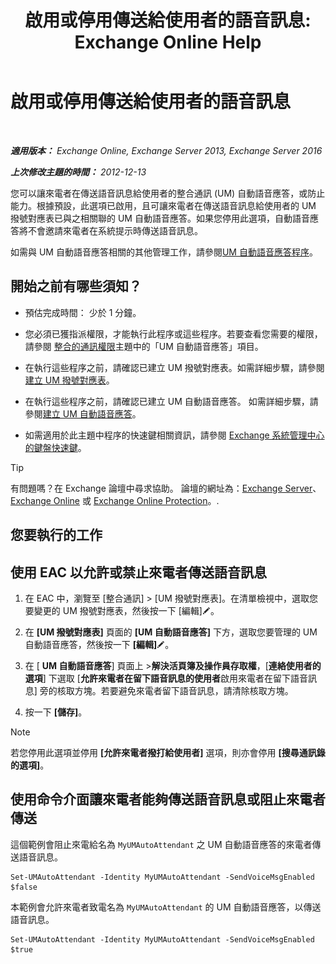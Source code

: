 ﻿---
title: '啟用或停用傳送給使用者的語音訊息: Exchange Online Help'
TOCTitle: 啟用或停用傳送給使用者的語音訊息
ms:assetid: faa300d8-2534-40db-8ef9-428be8bb7934
ms:mtpsurl: https://technet.microsoft.com/zh-tw/library/Dd351277(v=EXCHG.150)
ms:contentKeyID: 52062443
ms.date: 05/23/2018
mtps_version: v=EXCHG.150
ms.translationtype: MT
---

# 啟用或停用傳送給使用者的語音訊息

 

_**適用版本：** Exchange Online, Exchange Server 2013, Exchange Server 2016_

_**上次修改主題的時間：** 2012-12-13_

您可以讓來電者在傳送語音訊息給使用者的整合通訊 (UM) 自動語音應答，或防止能力。根據預設，此選項已啟用，且可讓來電者在傳送語音訊息給使用者的 UM 撥號對應表已與之相關聯的 UM 自動語音應答。如果您停用此選項，自動語音應答將不會邀請來電者在系統提示時傳送語音訊息。

如需與 UM 自動語音應答相關的其他管理工作，請參閱[UM 自動語音應答程序](um-auto-attendant-procedures-exchange-2013-help.md)。

## 開始之前有哪些須知？

  - 預估完成時間： 少於 1 分鐘。

  - 您必須已獲指派權限，才能執行此程序或這些程序。若要查看您需要的權限，請參閱 [整合的通訊權限](unified-messaging-permissions-exchange-2013-help.md)主題中的「UM 自動語音應答」項目。

  - 在執行這些程序之前，請確認已建立 UM 撥號對應表。如需詳細步驟，請參閱[建立 UM 撥號對應表](create-a-um-dial-plan-exchange-2013-help.md)。

  - 在執行這些程序之前，請確認已建立 UM 自動語音應答。 如需詳細步驟，請參閱[建立 UM 自動語音應答](create-a-um-auto-attendant-exchange-2013-help.md)。

  - 如需適用於此主題中程序的快速鍵相關資訊，請參閱 [Exchange 系統管理中心的鍵盤快速鍵](keyboard-shortcuts-in-the-exchange-admin-center-exchange-online-protection-help.md)。


> [!TIP]  
> 有問題嗎？在 Exchange 論壇中尋求協助。 論壇的網址為：<a href="https://go.microsoft.com/fwlink/p/?linkid=60612">Exchange Server</a>、 <a href="https://go.microsoft.com/fwlink/p/?linkid=267542">Exchange Online</a> 或 <a href="https://go.microsoft.com/fwlink/p/?linkid=285351">Exchange Online Protection</a>。.




## 您要執行的工作

## 使用 EAC 以允許或禁止來電者傳送語音訊息

1.  在 EAC 中，瀏覽至 \[整合通訊\] \> \[UM 撥號對應表\]。在清單檢視中，選取您要變更的 UM 撥號對應表，然後按一下 \[編輯\]![編輯圖示](images/JJ218640.6f53ccb2-1f13-4c02-bea0-30690e6ea71d(EXCHG.150).gif "編輯圖示")。

2.  在 **\[UM 撥號對應表\]** 頁面的 **\[UM 自動語音應答\]** 下方，選取您要管理的 UM 自動語音應答，然後按一下 **\[編輯\]**![編輯圖示](images/JJ218640.6f53ccb2-1f13-4c02-bea0-30690e6ea71d(EXCHG.150).gif "編輯圖示")。

3.  在 \[ **UM 自動語音應答**\] 頁面上 \>**解決活頁簿及操作員存取權**，\[**連絡使用者的選項**\] 下選取 \[**允許來電者在留下語音訊息的使用者**啟用來電者在留下語音訊息\] 旁的核取方塊。若要避免來電者留下語音訊息，請清除核取方塊。

4.  按一下 **\[儲存\]**。


> [!NOTE]  
> 若您停用此選項並停用 <strong>[允許來電者撥打給使用者]</strong> 選項，則亦會停用 <strong>[搜尋通訊錄的選項]</strong>。




## 使用命令介面讓來電者能夠傳送語音訊息或阻止來電者傳送

這個範例會阻止來電給名為 `MyUMAutoAttendant` 之 UM 自動語音應答的來電者傳送語音訊息。

    Set-UMAutoAttendant -Identity MyUMAutoAttendant -SendVoiceMsgEnabled $false

本範例會允許來電者致電名為 `MyUMAutoAttendant` 的 UM 自動語音應答，以傳送語音訊息。

    Set-UMAutoAttendant -Identity MyUMAutoAttendant -SendVoiceMsgEnabled $true


